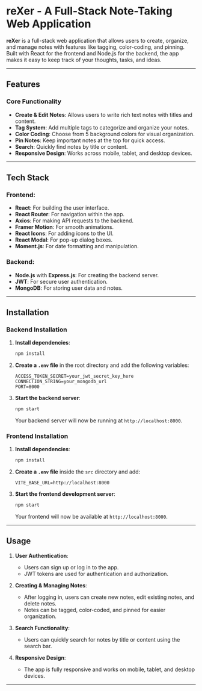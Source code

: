 # reXer - A Full-Stack Note-Taking Web Application

**reXer** is a full-stack web application that allows users to create, organize, and manage notes with features like tagging, color-coding, and pinning. Built with React for the frontend and Node.js for the backend, the app makes it easy to keep track of your thoughts, tasks, and ideas.

---

## Features

### Core Functionality
- **Create & Edit Notes**: Allows users to write rich text notes with titles and content.
- **Tag System**: Add multiple tags to categorize and organize your notes.
- **Color Coding**: Choose from 5 background colors for visual organization.
- **Pin Notes**: Keep important notes at the top for quick access.
- **Search**: Quickly find notes by title or content.
- **Responsive Design**: Works across mobile, tablet, and desktop devices.

---

## Tech Stack

### Frontend:
- **React**: For building the user interface.
- **React Router**: For navigation within the app.
- **Axios**: For making API requests to the backend.
- **Framer Motion**: For smooth animations.
- **React Icons**: For adding icons to the UI.
- **React Modal**: For pop-up dialog boxes.
- **Moment.js**: For date formatting and manipulation.

### Backend:
- **Node.js** with **Express.js**: For creating the backend server.
- **JWT**: For secure user authentication.
- **MongoDB**: For storing user data and notes.

---

## Installation

### Backend Installation

1. **Install dependencies**:
    ```bash
    npm install
    ```

2. **Create a `.env` file** in the root directory and add the following variables:
    ```env
    ACCESS_TOKEN_SECRET=your_jwt_secret_key_here
    CONNECTION_STRING=your_mongodb_url
    PORT=8000
    ```

3. **Start the backend server**:
    ```bash
    npm start
    ```

   Your backend server will now be running at `http://localhost:8000`.

### Frontend Installation

1. **Install dependencies**:
    ```bash
    npm install
    ```

2. **Create a `.env` file** inside the `src` directory and add:
    ```env
    VITE_BASE_URL=http://localhost:8000
    ```

3. **Start the frontend development server**:
    ```bash
    npm start
    ```

   Your frontend will now be available at `http://localhost:8000`.

---

## Usage

1. **User Authentication**:
   - Users can sign up or log in to the app.
   - JWT tokens are used for authentication and authorization.

2. **Creating & Managing Notes**:
   - After logging in, users can create new notes, edit existing notes, and delete notes.
   - Notes can be tagged, color-coded, and pinned for easier organization.

3. **Search Functionality**:
   - Users can quickly search for notes by title or content using the search bar.

4. **Responsive Design**:
   - The app is fully responsive and works on mobile, tablet, and desktop devices.

---
